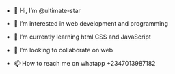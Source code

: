 - 👋 Hi, I’m @ultimate-star
- 👀 I’m interested in web development and programming
- 🌱 I’m currently learning html CSS and JavaScript
- 💞️ I’m looking to collaborate on web

- 📫 How to reach me on whatapp +2347013987182

<!---
ultimate-star/ultimate-star is a ✨ special ✨ repository because its `README.md` (this file) appears on your GitHub profile.
You can click the Preview link to take a look at your changes.
--->
